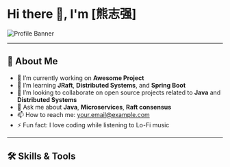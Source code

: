 # Hi there 👋, I'm [熊志强]

![Profile Banner](https://user-images.githubusercontent.com/your-user-id/banner-image.png)

---

## 🚀 About Me

- 🔭 I’m currently working on **Awesome Project**
- 🌱 I’m learning **JRaft**, **Distributed Systems**, and **Spring Boot**
- 👯 I’m looking to collaborate on open source projects related to **Java** and **Distributed Systems**
- 💬 Ask me about **Java**, **Microservices**, **Raft consensus**
- 📫 How to reach me: [your.email@example.com](mailto:your.email@example.com)
- ⚡ Fun fact: I love coding while listening to Lo-Fi music

---

## 🛠️ Skills & Tools

<div>
  <img alt="Java" src="https://img.shields.io/badge/Java-ED8B00?style=for-the-badge

